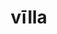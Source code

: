 ---
title: vīlla
meaning: house
ch: one
pos: noun
stem: vill
genend: ae
abbgender: f.
abbgender2: fem.
gender: feminine
declension: first
---